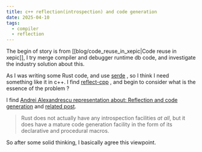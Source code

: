 ```yaml
---
title: c++ reflection(introspection) and code generation
date: 2025-04-10
tags:
  - compiler
  - reflection
---
```

The begin of story is from [[blog/code_reuse_in_xepic|Code reuse in xepic]], I try merge compiler and debugger runtime db code, and investigate the industry solution about this.

As I was writing some Rust code, and use [serde](https://serde.rs/) , so I think I need something like it in c++. I find [reflect-cpp](https://github.com/getml/reflect-cpp) , and begin to consider what is the essence of the problem ? 

I find [Andrei Alexandrescu representation about: Reflection and code generation](https://www.youtube.com/watch?v=H3IdVM4xoCU) and [related post](https://brevzin.github.io/c++/2024/09/30/annotations/). 

> Rust does not actually have any introspection facilities _at all_, but it does have a mature code generation facility in the form of its declarative and procedural macros.

So after some solid thinking, I basically agree this viewpoint.